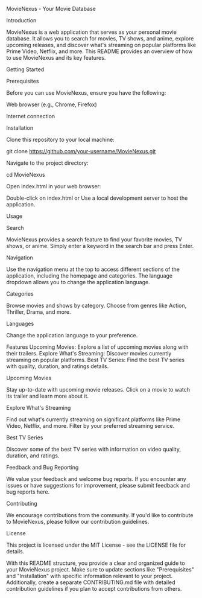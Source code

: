 MovieNexus - Your Movie Database

Introduction

MovieNexus is a web application that serves as your personal movie database. It allows you to search for movies, TV shows, and anime, explore upcoming releases, and discover what's streaming on popular platforms like Prime Video, Netflix, and more. This README provides an overview of how to use MovieNexus and its key features.

Getting Started

Prerequisites

Before you can use MovieNexus, ensure you have the following:

Web browser (e.g., Chrome, Firefox)

Internet connection

Installation

Clone this repository to your local machine:

git clone https://github.com/your-username/MovieNexus.git

Navigate to the project directory:

cd MovieNexus

Open index.html in your web browser:

Double-click on index.html or Use a local development server to host the application.

Usage

Search

MovieNexus provides a search feature to find your favorite movies, TV shows, or anime. Simply enter a keyword in the search bar and press Enter.

Navigation

Use the navigation menu at the top to access different sections of the application, including the homepage and categories.
The language dropdown allows you to change the application language.

Categories

Browse movies and shows by category. Choose from genres like Action, Thriller, Drama, and more.

Languages

Change the application language to your preference.

Features
Upcoming Movies: Explore a list of upcoming movies along with their trailers.
Explore What's Streaming: Discover movies currently streaming on popular platforms.
Best TV Series: Find the best TV series with quality, duration, and ratings details.

Upcoming Movies

Stay up-to-date with upcoming movie releases. Click on a movie to watch its trailer and learn more about it.

Explore What's Streaming

Find out what's currently streaming on significant platforms like Prime Video, Netflix, and more. Filter by your preferred streaming service.

Best TV Series

Discover some of the best TV series with information on video quality, duration, and ratings.

Feedback and Bug Reporting

We value your feedback and welcome bug reports. If you encounter any issues or have suggestions for improvement, please submit feedback and bug reports here.

Contributing

We encourage contributions from the community. If you'd like to contribute to MovieNexus, please follow our contribution guidelines.

License

This project is licensed under the MIT License - see the LICENSE file for details.

With this README structure, you provide a clear and organized guide to your MovieNexus project. Make sure to update sections like "Prerequisites" and "Installation" with specific information relevant to your project. Additionally, create a separate CONTRIBUTING.md file with detailed contribution guidelines if you plan to accept contributions from others.





